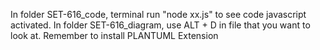 In folder SET-616_code, terminal run "node xx.js" to see code javascript activated.
In folder SET-616_diagram, use ALT + D in file that you want to look at. Remember to install PLANTUML Extension
